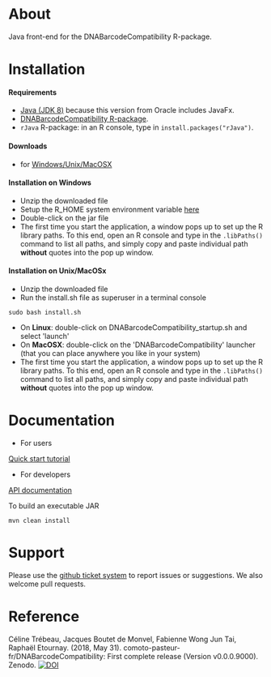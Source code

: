 About
=================

Java front-end for the DNABarcodeCompatibility R-package.


Installation 
================

#### Requirements

* [Java (JDK 8)](http://www.oracle.com/technetwork/java/javase/downloads/jdk8-downloads-2133151.html) because this version from Oracle includes JavaFx.
* [DNABarcodeCompatibility R-package](https://github.com/comoto-pasteur-fr/DNABarcodeCompatibility#installation).
* `rJava` R-package: in an R console, type in `install.packages("rJava")`. 


#### Downloads 

* for [Windows/Unix/MacOSX](https://www.dropbox.com/s/wa1thx156znjdbb/DNABarcodeCompatibility_Unix.zip?dl=0)

#### Installation on Windows 

* Unzip the downloaded file
* Setup the R_HOME system environment variable [here](https://github.com/comoto-pasteur-fr/DNABarcodeCompatibility_GUI/tree/master/installation/windows/set_RHOME.md)
* Double-click on the jar file 
* The first time you start the application, a window pops up to set up the R library paths. To this end, open an R console and type in the `.libPaths()` command to list all paths, and simply copy and paste individual path **without** quotes into the pop up window.

#### Installation on Unix/MacOSx

* Unzip the downloaded file
* Run the install.sh file as superuser in a terminal console
```
sudo bash install.sh
```
* On **Linux**: double-click on DNABarcodeCompatibility_startup.sh and select 'launch'
* On **MacOSX**: double-click on the 'DNABarcodeCompatibility' launcher (that you can place anywhere you like in your system)
* The first time you start the application, a window pops up to set up the R library paths. To this end, open an R console and type in the `.libPaths()` command to list all paths, and simply copy and paste individual path **without** quotes into the pop up window.

Documentation
================

* For users

[Quick start tutorial](https://comoto-pasteur-fr.github.io/DNABarcodeCompatibility_GUI/tutorial.pdf)

* For developers

[API documentation](https://comoto-pasteur-fr.github.io/DNABarcodeCompatibility_GUI/)

To build an executable JAR 
```
mvn clean install
```

Support
=========

Please use the [github ticket system](https://github.com/comoto-pasteur-fr/DNABarcodeCompatibility_GUI/issues) to report issues or suggestions. 
We also welcome pull requests.



Reference
==========

Céline Trébeau, Jacques Boutet de Monvel, Fabienne Wong Jun Tai, Raphaël Etournay. (2018, May 31). comoto-pasteur-fr/DNABarcodeCompatibility: First complete release (Version v0.0.0.9000). Zenodo. [![DOI](https://zenodo.org/badge/DOI/10.5281/zenodo.1256863.svg)](https://doi.org/10.5281/zenodo.1256863)


